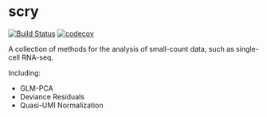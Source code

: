 # scry

[![Build Status](https://travis-ci.com/kstreet13/scry.svg?token=o1x5ZKVR5sA6MpqhDnQX&branch=master)](https://travis-ci.com/kstreet13/scry)
[![codecov](https://codecov.io/gh/kstreet13/scry/branch/master/graph/badge.svg?token=2QCzltvkbJ)](https://codecov.io/gh/kstreet13/scry)

A collection of methods for the analysis of small-count data, such as single-cell RNA-seq.

Including:
 - GLM-PCA
 - Deviance Residuals
 - Quasi-UMI Normalization
